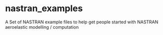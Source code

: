 # nastran_examples
A Set of NASTRAN example files to help get people started with NASTRAN aeroelastic modelling / computation
